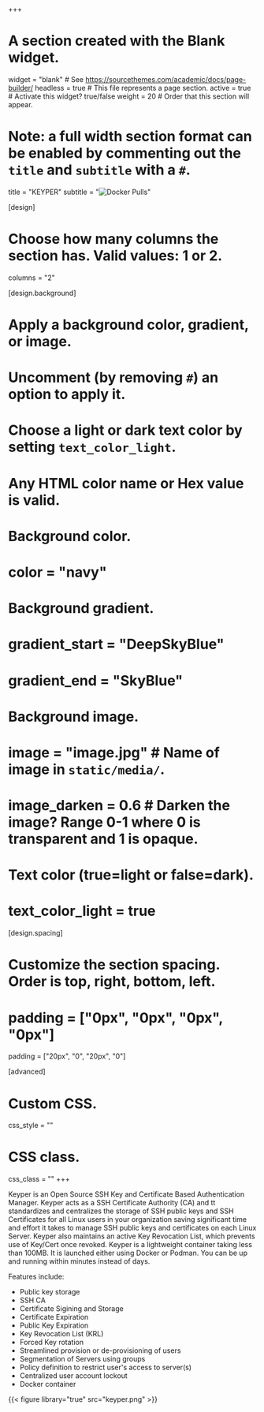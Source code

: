 +++
# A section created with the Blank widget.
widget = "blank"  # See https://sourcethemes.com/academic/docs/page-builder/
headless = true  # This file represents a page section.
active = true  # Activate this widget? true/false
weight = 20  # Order that this section will appear.

# Note: a full width section format can be enabled by commenting out the `title` and `subtitle` with a `#`.
title = "KEYPER"
subtitle = "![Docker Pulls](https://img.shields.io/docker/pulls/dbsentry/keyper?label=Downloads)"

[design]
  # Choose how many columns the section has. Valid values: 1 or 2.
  columns = "2"

[design.background]
  # Apply a background color, gradient, or image.
  #   Uncomment (by removing `#`) an option to apply it.
  #   Choose a light or dark text color by setting `text_color_light`.
  #   Any HTML color name or Hex value is valid.

  # Background color.
  # color = "navy"
  
  # Background gradient.
  # gradient_start = "DeepSkyBlue"
  # gradient_end = "SkyBlue"
  
  # Background image.
  # image = "image.jpg"  # Name of image in `static/media/`.
  # image_darken = 0.6  # Darken the image? Range 0-1 where 0 is transparent and 1 is opaque.

  # Text color (true=light or false=dark).
  # text_color_light = true

[design.spacing]
  # Customize the section spacing. Order is top, right, bottom, left.
  # padding = ["0px", "0px", "0px", "0px"]
  padding = ["20px", "0", "20px", "0"]

[advanced]
 # Custom CSS. 
 css_style = ""
 
 # CSS class.
 css_class = ""
+++

Keyper is an Open Source SSH Key and Certificate Based Authentication Manager. Keyper acts as a SSH Certificate Authority (CA) and tt standardizes and centralizes the storage of SSH public keys and SSH Certificates for all Linux users in your organization saving significant time and effort it takes to manage SSH public keys and certificates on each Linux Server. Keyper also maintains an active Key Revocation List, which prevents use of Key/Cert once revoked. Keyper is a lightweight container taking less than 100MB. It is launched either using Docker or Podman. You can be up and running within minutes instead of days.

Features include:
- Public key storage
- SSH CA
- Certificate Sigining and Storage
- Certificate Expiration
- Public Key Expiration
- Key Revocation List (KRL)
- Forced Key rotation
- Streamlined provision or de-provisioning of users
- Segmentation of Servers using groups
- Policy definition to restrict user's access to server(s)
- Centralized user account lockout
- Docker container

{{< figure library="true" src="keyper.png"  >}}
